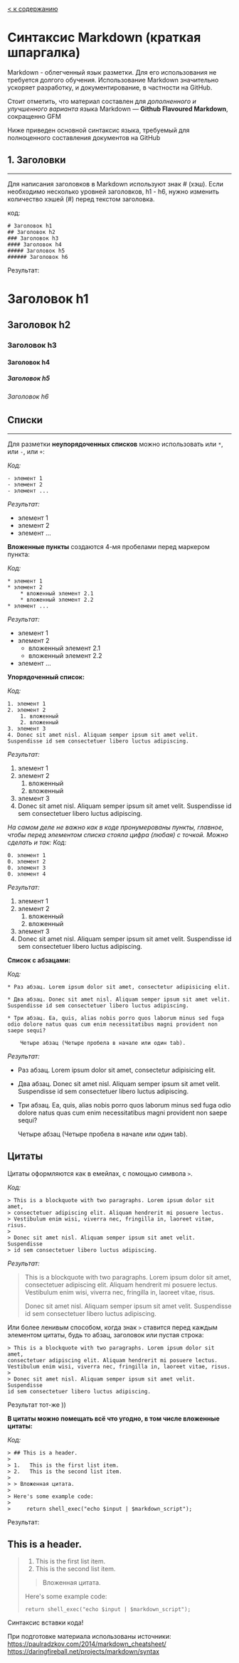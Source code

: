  [< к содержанию](./readme.md)
 # Синтаксис Markdown (краткая шпаргалка)

 Markdown - облегченный язык разметки. Для его использования не требуется долгого обучения. Использование Markdown значительно ускоряет разработку, и документирование, в частности на GitHub. 

 Стоит отметить, что материал составлен для *дополненного и улучшенного варианта* языка Markdown — **Github Flavoured Markdown**, сокращенно GFM

 Ниже приведен основной синтаксис языка, требуемый для полноценного составления документов на GitHub

 ## 1. Заголовки
 ---

 Для написания заголовков в Markdown используют знак # (хэш). Если необходимо несколько уровней заголовков, h1 - h6, нужно изменить количество хэшей (#) перед текстом заголовка.

код:
```
# Заголовок h1
## Заголовок h2
### Заголовок h3
#### Заголовок h4
##### Заголовок h5
###### Заголовок h6
```

Результат: 
# Заголовок h1
## Заголовок h2
### Заголовок h3
#### Заголовок h4
##### Заголовок h5
###### Заголовок h6


## Списки
---


Для разметки **неупорядоченных списков** можно использовать или `*`, или `-`, или `+`:

*Код:*
```
- элемент 1
- элемент 2
- элемент ...
```
*Результат:*
- элемент 1
- элемент 2
- элемент ...

**Вложенные пункты** создаются 4-мя пробелами перед маркером пункта:

*Код:*
```
* элемент 1
* элемент 2
    * вложенный элемент 2.1
    * вложенный элемент 2.2
* элемент ...
```
*Результат:*

* элемент 1
* элемент 2
    * вложенный элемент 2.1
    * вложенный элемент 2.2
* элемент ...

**Упорядоченный список:**

*Код:*
```
1. элемент 1
2. элемент 2
    1. вложенный
    2. вложенный
3. элемент 3
4. Donec sit amet nisl. Aliquam semper ipsum sit amet velit. Suspendisse id sem consectetuer libero luctus adipiscing.
```

*Результат:*
1. элемент 1
2. элемент 2
    1. вложенный
    2. вложенный
3. элемент 3
4. Donec sit amet nisl. Aliquam semper ipsum sit amet velit. Suspendisse id sem consectetuer libero luctus adipiscing.

*На самом деле не важно как в коде пронумерованы пункты, главное, чтобы перед элементом списка стояла цифра (любая) с точкой. Можно сделать и так:*
*Код:*
```
0. элемент 1
0. элемент 2
0. элемент 3
0. элемент 4
```
*Результат:*
1. элемент 1
2. элемент 2
    1. вложенный
    2. вложенный
3. элемент 3
4. Donec sit amet nisl. Aliquam semper ipsum sit amet velit. Suspendisse id sem consectetuer libero luctus adipiscing.

**Список с абзацами:**

*Код:*
```
* Раз абзац. Lorem ipsum dolor sit amet, consectetur adipisicing elit.

* Два абзац. Donec sit amet nisl. Aliquam semper ipsum sit amet velit. Suspendisse id sem consectetuer libero luctus adipiscing.

* Три абзац. Ea, quis, alias nobis porro quos laborum minus sed fuga odio dolore natus quas cum enim necessitatibus magni provident non saepe sequi?

    Четыре абзац (Четыре пробела в начале или один tab).
```
*Результат:*

* Раз абзац. Lorem ipsum dolor sit amet, consectetur adipisicing elit.

* Два абзац. Donec sit amet nisl. Aliquam semper ipsum sit amet velit. Suspendisse id sem consectetuer libero luctus adipiscing.

* Три абзац. Ea, quis, alias nobis porro quos laborum minus sed fuga odio dolore natus quas cum enim necessitatibus magni provident non saepe sequi?

    Четыре абзац (Четыре пробела в начале или один tab).
    


## Цитаты


Цитаты оформляются как в емейлах, с помощью символа `>`.

*Код:*
```
> This is a blockquote with two paragraphs. Lorem ipsum dolor sit amet,
> consectetuer adipiscing elit. Aliquam hendrerit mi posuere lectus.
> Vestibulum enim wisi, viverra nec, fringilla in, laoreet vitae, risus.
>
> Donec sit amet nisl. Aliquam semper ipsum sit amet velit. Suspendisse
> id sem consectetuer libero luctus adipiscing.
```

*Результат:* 
> This is a blockquote with two paragraphs. Lorem ipsum dolor sit amet,
> consectetuer adipiscing elit. Aliquam hendrerit mi posuere lectus.
> Vestibulum enim wisi, viverra nec, fringilla in, laoreet vitae, risus.
>
> Donec sit amet nisl. Aliquam semper ipsum sit amet velit. Suspendisse
> id sem consectetuer libero luctus adipiscing.


Или более ленивым способом, когда знак `>` ставится перед каждым элементом цитаты, будь то абзац, заголовок или пустая строка:
```
> This is a blockquote with two paragraphs. Lorem ipsum dolor sit amet,
consectetuer adipiscing elit. Aliquam hendrerit mi posuere lectus.
Vestibulum enim wisi, viverra nec, fringilla in, laoreet vitae, risus.
>
> Donec sit amet nisl. Aliquam semper ipsum sit amet velit. Suspendisse
id sem consectetuer libero luctus adipiscing.
```
Результат тот-же ))

**В цитаты можно помещать всё что угодно, в том числе вложенные цитаты:**

*Код:*
```
> ## This is a header.
>
> 1.   This is the first list item.
> 2.   This is the second list item.
>
> > Вложенная цитата.
>
> Here's some example code:
>
>     return shell_exec("echo $input | $markdown_script");
```
Результат: 
## This is a header.
>
> 1.   This is the first list item.
> 2.   This is the second list item.
>
> > Вложенная цитата.
>
> Here's some example code:
>
>     return shell_exec("echo $input | $markdown_script");




Синтаксис вставки кода!



При подготовке материала использованы источники: 
https://paulradzkov.com/2014/markdown_cheatsheet/
https://daringfireball.net/projects/markdown/syntax

